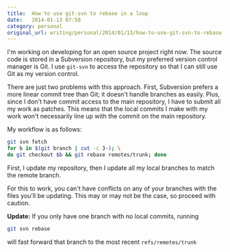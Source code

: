 ```yaml
---
title:  How to use git-svn to rebase in a loop
date:   2014-01-13 07:50
category: personal
original_url: writing/personal/2014/01/13/how-to-use-git-svn-to-rebase-in-a-loop/index.html
---
```


I'm working on developing for an open source project right now. The source code
is stored in a Subversion repository, but my preferred version control manager
is Git. I use `git-svn` to access the repository so that I can still use Git as
my version control.
<!--more-->

There are just two problems with this approach. First, Subversion prefers a more
linear commit tree than Git; it doesn't handle branches as easily. Plus, since I
don't have commit access to the main repository, I have to submit all my work as
patches. This means that the local commits I make with my work won't necessarily
line up with the commit on the main repository.

My workflow is as follows:

```bash
git svn fetch
for b in $(git branch | cut -c 3-); \
do git checkout $b && git rebase remotes/trunk; done
```

First, I update my repository, then I update all my local branches to match the
remote branch.

For this to work, you can't have conflicts on any of your branches with the
files you'll be updating. This may or may not be the case, so proceed with
caution.

**Update:** If you only have one branch with no local commits, running

```bash
git svn rebase
```

will fast forward that branch to the most recent `refs/remotes/trunk`
